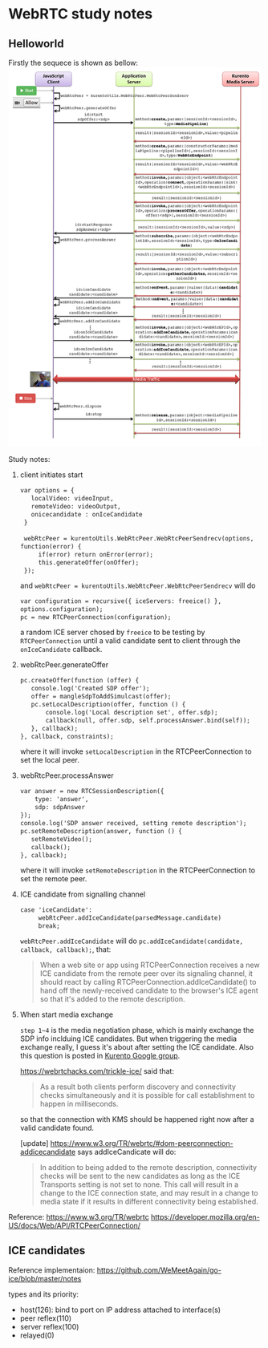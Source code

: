 # WebRTC study notes

## Helloworld

Firstly the sequece is shown as bellow:
![Helloworld sequence](seq-helloworld.png)

Study notes:

1. client initiates start
   ```
   var options = {
      localVideo: videoInput,
      remoteVideo: videoOutput,
      onicecandidate : onIceCandidate
    }

    webRtcPeer = kurentoUtils.WebRtcPeer.WebRtcPeerSendrecv(options, function(error) {
        if(error) return onError(error);
        this.generateOffer(onOffer);
    });
   ```
   
   and `webRtcPeer = kurentoUtils.WebRtcPeer.WebRtcPeerSendrecv` will do
   ```
   var configuration = recursive({ iceServers: freeice() }, options.configuration);
   pc = new RTCPeerConnection(configuration);
   ```
   a random ICE server chosed by `freeice` to be testing by `RTCPeerConnection` until a valid candidate sent to client through the `onIceCandidate` callback.

2. webRtcPeer.generateOffer
   ```
   pc.createOffer(function (offer) {
      console.log('Created SDP offer');
      offer = mangleSdpToAddSimulcast(offer);
      pc.setLocalDescription(offer, function () {
          console.log('Local description set', offer.sdp);
          callback(null, offer.sdp, self.processAnswer.bind(self));
      }, callback);
   }, callback, constraints);
   ```
   where it will invoke `setLocalDescription` in the RTCPeerConnection to set the local peer.

3. webRtcPeer.processAnswer
   ```
   var answer = new RTCSessionDescription({
       type: 'answer',
       sdp: sdpAnswer
   });
   console.log('SDP answer received, setting remote description');
   pc.setRemoteDescription(answer, function () {
      setRemoteVideo();
      callback();
   }, callback);
   ```
   where it will invoke `setRemoteDescription` in the RTCPeerConnection to set the remote peer.
   
4. ICE candidate from signalling channel
   ```
   case 'iceCandidate':
		webRtcPeer.addIceCandidate(parsedMessage.candidate)
		break;
   ```
   `webRtcPeer.addIceCandidate` will do `pc.addIceCandidate(candidate, callback, callback);`, that:
   > When a web site or app using RTCPeerConnection receives a new ICE candidate from the remote peer over its signaling channel, it should react by calling RTCPeerConnection.addIceCandidate() to hand off the newly-received candidate to the browser's ICE agent so that it's added to the remote description.
   
5. When start media exchange

   `step 1~4` is the media negotiation phase, which is mainly exchange the SDP info inclduing ICE candidates.
   But when triggering the media exchange really, I guess it's about after setting the ICE candidate.
   Also this question is posted in [Kurento Google group](https://groups.google.com/d/topic/kurento/ZildfArxR2I/discussion).
   
   https://webrtchacks.com/trickle-ice/ said that:
   > As a result both clients perform discovery and connectivity checks simultaneously and it is possible for call establishment to happen in milliseconds.
   
   so that the connection with KMS should be happened right now after a valid candidate found.
   
   [update] https://www.w3.org/TR/webrtc/#dom-peerconnection-addicecandidate says addIceCandicate will do:
   > In addition to being added to the remote description, connectivity checks will be sent to the new candidates as long as the ICE Transports setting is not set to none. This call will result in a change to the ICE connection state, and may result in a change to media state if it results in different connectivity being established.


Reference:
  https://www.w3.org/TR/webrtc
  https://developer.mozilla.org/en-US/docs/Web/API/RTCPeerConnection/

## ICE candidates

Reference implementaion: https://github.com/WeMeetAgain/go-ice/blob/master/notes

types and its priority:
- host(126): bind to port on IP address attached to interface(s)
- peer reflex(110)
- server reflex(100)
- relayed(0)


